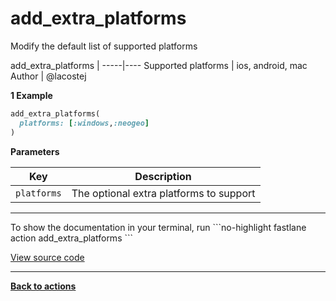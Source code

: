 # add_extra_platforms


Modify the default list of supported platforms







add_extra_platforms |
-----|----
Supported platforms | ios, android, mac
Author | @lacostej



**1 Example**

```ruby
add_extra_platforms(
  platforms: [:windows,:neogeo]
)
```





**Parameters**

Key | Description
----|------------
  `platforms` | The optional extra platforms to support




<hr />
To show the documentation in your terminal, run
```no-highlight
fastlane action add_extra_platforms
```

<a href="https://github.com/fastlane/fastlane/blob/master/fastlane/lib/fastlane/actions/add_extra_platforms.rb" target="_blank">View source code</a>

<hr />

<a href="/actions"><b>Back to actions</b></a>
